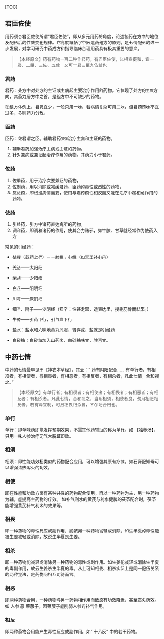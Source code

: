 [TOC]


## 君臣佐使

用药须合君臣佐使所谓“君臣佐使”，即从多元用药的角度，论述各药在方中的地位及配伍后的性效变化规律。它高度概括了中医遣药组方的原则，是七情配伍的进一步发展，对学习研究中药成方和指导临床合理用药具有极其重要的意义。  


> 【本经原文】药有药物一百二种作君药，有君臣佐使，以相宣摄和，宜一君、二臣、三佐、五使，又可一君三臣九佐使也


### 君药

君药：处方中对处方的主证或主病起主要治疗作用的药物。它体现了处方的`主攻`方向，其药力居方中之首，是组方中不可缺少的药物。

在组方体例上，君药宜少，一般只用一味，若病情复杂可用二味，但君药药味不宜过多，多则药力分散。

### 臣药

臣药：佐君谓之臣。辅助君药`加强`治疗主病和主证的药物。  

1. 辅助君药加强治疗主病或主证的药物。
2. 针对兼病或兼证起治疗作用的药物。其药力小于君药。

### 佐药

1. 佐助药，用于治疗次要兼证的药物，
2. 佐制药，用以消除或减缓君药、臣药的毒性或烈性的药物，
3. 反佐药，即根据病情需要，使用与君药药性相反而又能在治疗中起相成作用的药物。   

### 使药

1. 引经药，引方中诸药直达病所的药物，
2. 调和药，即调和诸药的作用，使其合力祛邪，如牛膝、甘草就经常作为使药入方


常见的引经药：

+ 桔梗（载药上行）－－肺经；心经（如天王补心丹）
+ 羌活――太阳经
+ 柴胡――少阳经
+ 白芷――阳明经
+ 川芎――厥阴经
+ 细辛、附子――少阴经（细辛：性甚走窜，透表达里，搜剔筋骨而祛邪。）
+ 牛膝――引药下行，引气血下行

+ 盐水：盐水和六味地黄丸同服，肾喜咸，盐就是引经药
+ 白砂糖：白砂糖加入山药水，白砂糖味甘，脾喜甘。


## 中药七情


中药的七情最早见于《神农本草经》，其云：“ 药有阴阳配合…… 有单行者，有相须者，有相使者，有相畏者，有相恶者，有相反者，有相杀者，凡此七情，合和视之。” 




>【本经原文】有单行者；有相须者；有相使者；有相畏者；有相恶者；有相反者；有相杀者。凡此七情，合和视之，当用相须，相使者良，勿用相恶相反者。若有毒宜制，可用相畏相杀者，不尔勿合用也。


### 单行

单行：即单味药即能发挥预期效果，不需其他药辅助的称为单行。如 【独参汤】，只用一味人参治疗元气大脱证即效。


### 相须 

相须：即性能功效相类似的药物配合应用，可以增强其原有疗效。如石膏配知母可以增强清热泻火的功效。


### 相使

即在性能和功效方面有某种共性的药物配合使用，而以一种药物为主，另一种药物为辅，能提高主药物的疗效。
如补气利水的黄芪与利水健脾的茯苓配合时，茯苓能增强黄芪补气利水的效果等。

### 相畏
即一种药物的毒性反应或副作用，能被另一种药物减轻或消除。如生半夏的毒性能被生姜减轻或消除，故说生半夏畏生姜。

### 相杀
即一种药物能减轻或消除另一种药物的毒性或副作用。如生姜能减轻或消除生半夏的毒副作用，故云生姜杀生半夏的毒。从上可知相畏、相杀实际上是同一配伍关系的两种提法，是药物间相互对待而言。

### 相恶
即两种药物合用，一种药物与另一药物相作用而致原有功效降低，甚至丧失药效。如 人参 恶 莱菔子，因莱菔子能削弱人参的补气作用。

### 相反

即两种药物合用能产生毒性反应或副作用。如“ 十八反” 中的若干药物。




